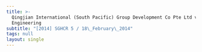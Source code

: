 ```yaml
---
title: >-
  Qingjian International (South Pacific) Group Development Co Pte Ltd v Capstone
  Engineering
subtitle: "[2014] SGHCR 5 / 18\_February\_2014"
tags: null
layout: single
---
```


